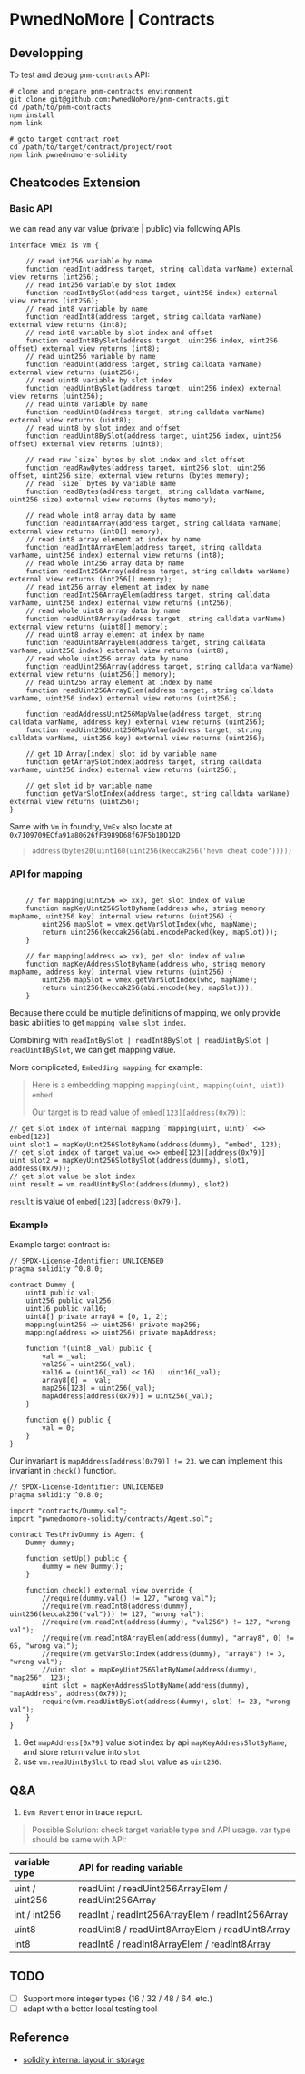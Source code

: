 # PwnedNoMore | Contracts

## Developping
To test and debug `pnm-contracts` API:

```
# clone and prepare pnm-contracts environment
git clone git@github.com:PwnedNoMore/pnm-contracts.git
cd /path/to/pnm-contracts
npm install
npm link

# goto target contract root
cd /path/to/target/contract/project/root
npm link pwnednomore-solidity
```

## Cheatcodes Extension

### Basic API
we can read any var value (private | public) via following APIs.

```solidity
interface VmEx is Vm {

    // read int256 variable by name
    function readInt(address target, string calldata varName) external view returns (int256);
    // read int256 variable by slot index
    function readIntBySlot(address target, uint256 index) external view returns (int256);
    // read int8 varriable by name
    function readInt8(address target, string calldata varName) external view returns (int8);
    // read int8 variable by slot index and offset
    function readInt8BySlot(address target, uint256 index, uint256 offset) external view returns (int8);
    // read uint256 variable by name
    function readUint(address target, string calldata varName) external view returns (uint256);
    // read uint8 variable by slot index
    function readUintBySlot(address target, uint256 index) external view returns (uint256);
    // read uint8 variable by name
    function readUint8(address target, string calldata varName) external view returns (uint8);
    // read uint8 by slot index and offset
    function readUint8BySlot(address target, uint256 index, uint256 offset) external view returns (uint8);

    // read raw `size` bytes by slot index and slot offset
    function readRawBytes(address target, uint256 slot, uint256 offset, uint256 size) external view returns (bytes memory);
    // read `size` bytes by variable name
    function readBytes(address target, string calldata varName, uint256 size) external view returns (bytes memory);

    // read whole int8 array data by name
    function readInt8Array(address target, string calldata varName) external view returns (int8[] memory);
    // read int8 array element at index by name
    function readInt8ArrayElem(address target, string calldata varName, uint256 index) external view returns (int8);
    // read whole int256 array data by name
    function readInt256Array(address target, string calldata varName) external view returns (int256[] memory);
    // read int256 array element at index by name
    function readInt256ArrayElem(address target, string calldata varName, uint256 index) external view returns (int256);
    // read whole uint8 array data by name
    function readUint8Array(address target, string calldata varName) external view returns (uint8[] memory);
    // read uint8 array element at index by name
    function readUint8ArrayElem(address target, string calldata varName, uint256 index) external view returns (uint8);
    // read whole uint256 array data by name
    function readUint256Array(address target, string calldata varName) external view returns (uint256[] memory);
    // read uint256 array element at index by name
    function readUint256ArrayElem(address target, string calldata varName, uint256 index) external view returns (uint256);

    function readAddressUint256MapValue(address target, string calldata varName, address key) external view returns (uint256);
    function readUint256Uint256MapValue(address target, string calldata varName, uint256 key) external view returns (uint256);

    // get 1D Array[index] slot id by variable name
    function getArraySlotIndex(address target, string calldata varName, uint256 index) external view returns (uint256);

    // get slot id by variable name
    function getVarSlotIndex(address target, string calldata varName) external view returns (uint256);
}
```

Same with `Vm` in foundry, `VmEx` also locate at `0x7109709ECfa91a80626fF3989D68f67F5b1DD12D`

> `address(bytes20(uint160(uint256(keccak256('hevm cheat code')))))`

### API for mapping

```solidity

    // for mapping(uint256 => xx), get slot index of value
    function mapKeyUint256SlotByName(address who, string memory mapName, uint256 key) internal view returns (uint256) {
        uint256 mapSlot = vmex.getVarSlotIndex(who, mapName);
        return uint256(keccak256(abi.encodePacked(key, mapSlot)));
    }

    // for mapping(address => xx), get slot index of value
    function mapKeyAddressSlotByName(address who, string memory mapName, address key) internal view returns (uint256) {
        uint256 mapSlot = vmex.getVarSlotIndex(who, mapName);
        return uint256(keccak256(abi.encode(key, mapSlot)));
    }
```

Because there could be multiple definitions of mapping, we only provide basic abilities to get `mapping value slot index`.

Combining with `readIntBySlot | readInt8BySlot | readUintBySlot | readUint8BySlot`, we can get mapping value.

More complicated, `Embedding mapping`, for example:

> Here is a embedding mapping `mapping(uint, mapping(uint, uint)) embed`.
>
> Our target is to read value of `embed[123][address(0x79)]`:

```solidity
// get slot index of internal mapping `mapping(uint, uint)` <=> embed[123]
uint slot1 = mapKeyUint256SlotByName(address(dummy), "embed", 123);
// get slot index of target value <=> embed[123][address(0x79)]
uint slot2 = mapKeyUint256SlotBySlot(address(dummy), slot1, address(0x79));
// get slot value be slot index
uint result = vm.readUintBySlot(address(dummy), slot2)
```

`result` is value of `embed[123][address(0x79)]`.

### Example
Example target contract is:
```solidity
// SPDX-License-Identifier: UNLICENSED
pragma solidity ^0.8.0;

contract Dummy {
    uint8 public val;
    uint256 public val256;
    uint16 public val16;
    uint8[] private array8 = [0, 1, 2];
    mapping(uint256 => uint256) private map256;
    mapping(address => uint256) private mapAddress;

    function f(uint8 _val) public {
        val = _val;
        val256 = uint256(_val);
        val16 = (uint16(_val) << 16) | uint16(_val);
        array8[0] = _val;
        map256[123] = uint256(_val);
        mapAddress[address(0x79)] = uint256(_val);
    }

    function g() public {
        val = 0;
    }
}
```

Our invariant is `mapAddress[address(0x79)] != 23`. we can implement this invariant in `check()` function.

```solidity
// SPDX-License-Identifier: UNLICENSED
pragma solidity ^0.8.0;

import "contracts/Dummy.sol";
import "pwnednomore-solidity/contracts/Agent.sol";

contract TestPrivDummy is Agent {
    Dummy dummy;

    function setUp() public {
        dummy = new Dummy();
    }

    function check() external view override {
        //require(dummy.val() != 127, "wrong val");
        //require(vm.readInt8(address(dummy), uint256(keccak256("val"))) != 127, "wrong val");
        //require(vm.readInt(address(dummy), "val256") != 127, "wrong val");
        //require(vm.readInt8ArrayElem(address(dummy), "array8", 0) != 65, "wrong val");
        //require(vm.getVarSlotIndex(address(dummy), "array8") != 3, "wrong val");
        //uint slot = mapKeyUint256SlotByName(address(dummy), "map256", 123);
        uint slot = mapKeyAddressSlotByName(address(dummy), "mapAddress", address(0x79));
        require(vm.readUintBySlot(address(dummy), slot) != 23, "wrong val");
    }
}
```

1. Get `mapAddress[0x79]` value slot index by api `mapKeyAddressSlotByName`, and store return value into `slot`
2. use `vm.readUintBySlot` to read `slot` value as `uint256`.

## Q&A
1. `Evm Revert` error in trace report.

> Possible Solution:
> check target variable type and API usage. var type should be same with API:

| variable type | API for reading variable |
| :- | :- |
| uint / uint256 | readUint / readUint256ArrayElem / readUint256Array |
| int / int256 | readInt / readInt256ArrayElem / readInt256Array |
| uint8 | readUint8 / readUint8ArrayElem / readUint8Array |
| int8 | readInt8 / readInt8ArrayElem / readInt8Array |

## TODO
* [ ] Support more integer types (16 / 32 / 48 / 64, etc.)
* [ ] adapt with a better local testing tool

## Reference
* [solidity interna: layout in storage](https://docs.soliditylang.org/en/v0.8.13/internals/layout_in_storage.html)
